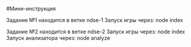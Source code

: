 #Мини-инструкция

Задание №1 находится в ветке ndse-1
Запуск игры через: node index

Задание №2 находится в ветке ndse-2
Запуск игры через: node index
Запуск анализатора через: node analyze